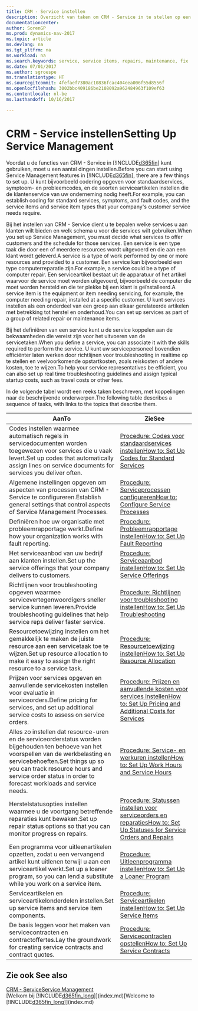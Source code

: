 ```yaml
---
title: CRM - Service instellen
description: Overzicht van taken om CRM - Service in te stellen op een manier die past bij de manier waarop uw organisaties hun services beheren.
documentationcenter: 
author: SorenGP
ms.prod: dynamics-nav-2017
ms.topic: article
ms.devlang: na
ms.tgt_pltfrm: na
ms.workload: na
ms.search.keywords: service, service items, repairs, maintenance, fix
ms.date: 07/01/2017
ms.author: sgroespe
ms.translationtype: HT
ms.sourcegitcommit: 4fefaef7380ac10836fcac404eea006f55d8556f
ms.openlocfilehash: 3002bbc409186be2108092a962484963f109ef63
ms.contentlocale: nl-be
ms.lasthandoff: 10/16/2017

---
```


# <a name="setting-up-service-management"></a><span data-ttu-id="ed39b-103">CRM - Service instellen</span><span class="sxs-lookup"><span data-stu-id="ed39b-103">Setting Up Service Management</span></span>
<span data-ttu-id="ed39b-104">Voordat u de functies van CRM - Service in [!INCLUDE[d365fin](includes/d365fin_md.md)] kunt gebruiken, moet u een aantal dingen instellen.</span><span class="sxs-lookup"><span data-stu-id="ed39b-104">Before you can start using Service Management features in [!INCLUDE[d365fin](includes/d365fin_md.md)], there are a few things to set up.</span></span> <span data-ttu-id="ed39b-105">U kunt bijvoorbeeld codering opgeven voor standaardservices, symptoom- en probleemcodes, en de soorten serviceartikelen instellen die de klantenservice van uw onderneming nodig heeft.</span><span class="sxs-lookup"><span data-stu-id="ed39b-105">For example, you can establish coding for standard services, symptoms, and fault codes, and the service items and service item types that your company's customer service needs require.</span></span>  

<span data-ttu-id="ed39b-106">Bij het instellen van CRM - Service dient u te bepalen welke services u aan klanten wilt bieden en welk schema u voor die services wilt gebruiken.</span><span class="sxs-lookup"><span data-stu-id="ed39b-106">When you set up Service Management, you must decide what services to offer customers and the schedule for those services.</span></span> <span data-ttu-id="ed39b-107">Een service is een type taak die door een of meerdere resources wordt uitgevoerd en die aan een klant wordt geleverd.</span><span class="sxs-lookup"><span data-stu-id="ed39b-107">A service is a type of work performed by one or more resources and provided to a customer.</span></span> <span data-ttu-id="ed39b-108">Een service kan bijvoorbeeld een type computerreparatie zijn.</span><span class="sxs-lookup"><span data-stu-id="ed39b-108">For example, a service could be a type of computer repair.</span></span> <span data-ttu-id="ed39b-109">Een serviceartikel bestaat uit de apparatuur of het artikel waarvoor de service moet worden uitgevoerd, bijvoorbeeld de computer die moet worden hersteld en die ter plekke bij een klant is geïnstalleerd.</span><span class="sxs-lookup"><span data-stu-id="ed39b-109">A service item is the equipment or item needing servicing, for example, the computer needing repair, installed at a specific customer.</span></span> <span data-ttu-id="ed39b-110">U kunt services instellen als een onderdeel van een groep aan elkaar gerelateerde artikelen met betrekking tot herstel en onderhoud.</span><span class="sxs-lookup"><span data-stu-id="ed39b-110">You can set up services as part of a group of related repair or maintenance items.</span></span>  
  
<span data-ttu-id="ed39b-111">Bij het definiëren van een service kunt u de service koppelen aan de bekwaamheden die vereist zijn voor het uitvoeren van de servicetaken.</span><span class="sxs-lookup"><span data-stu-id="ed39b-111">When you define a service, you can associate it with the skills required to perform the service.</span></span> <span data-ttu-id="ed39b-112">U kunt uw servicepersoneel bovendien efficiënter laten werken door richtlijnen voor troubleshooting in realtime op te stellen en veelvoorkomende opstartkosten, zoals reiskosten of andere kosten, toe te wijzen.</span><span class="sxs-lookup"><span data-stu-id="ed39b-112">To help your service representatives be efficient, you can also set up real time troubleshooting guidelines and assign typical startup costs, such as travel costs or other fees.</span></span>  

<span data-ttu-id="ed39b-113">In de volgende tabel wordt een reeks taken beschreven, met koppelingen naar de beschrijvende onderwerpen.</span><span class="sxs-lookup"><span data-stu-id="ed39b-113">The following table describes a sequence of tasks, with links to the topics that describe them.</span></span>  
  
| <span data-ttu-id="ed39b-114">Aan</span><span class="sxs-lookup"><span data-stu-id="ed39b-114">To</span></span> | <span data-ttu-id="ed39b-115">Zie</span><span class="sxs-lookup"><span data-stu-id="ed39b-115">See</span></span> |
| --- | --- |
| <span data-ttu-id="ed39b-116">Codes instellen waarmee automatisch regels in servicedocumenten worden toegewezen voor services die u vaak levert.</span><span class="sxs-lookup"><span data-stu-id="ed39b-116">Set up codes that automatically assign lines on service documents for services you deliver often.</span></span> |[<span data-ttu-id="ed39b-117">Procedure: Codes voor standaardservices instellen</span><span class="sxs-lookup"><span data-stu-id="ed39b-117">How to: Set Up Codes for Standard Services</span></span>](service-how-setup-service-coding.md)|
| <span data-ttu-id="ed39b-118">Algemene instellingen opgeven om aspecten van processen van CRM - Service te configureren.</span><span class="sxs-lookup"><span data-stu-id="ed39b-118">Establish general settings that control aspects of Service Management Processes.</span></span>|[<span data-ttu-id="ed39b-119">Procedure: Serviceprocessen configureren</span><span class="sxs-lookup"><span data-stu-id="ed39b-119">How to: Configure Service Processes</span></span>](service-setup-service-processes.md)|
| <span data-ttu-id="ed39b-120">Definiëren hoe uw organisatie met probleemrapportage werkt.</span><span class="sxs-lookup"><span data-stu-id="ed39b-120">Define how your organization works with fault reporting.</span></span> |[<span data-ttu-id="ed39b-121">Procedure: Probleemrapportage instellen</span><span class="sxs-lookup"><span data-stu-id="ed39b-121">How to: Set Up Fault Reporting</span></span>](service-how-setup-fault-reporting.md) |
| <span data-ttu-id="ed39b-122">Het serviceaanbod van uw bedrijf aan klanten instellen.</span><span class="sxs-lookup"><span data-stu-id="ed39b-122">Set up the service offerings that your company delivers to customers.</span></span>|[<span data-ttu-id="ed39b-123">Procedure: Serviceaanbod instellen</span><span class="sxs-lookup"><span data-stu-id="ed39b-123">How to: Set Up Service Offerings</span></span>](service-how-setup-service-offerings.md)|
| <span data-ttu-id="ed39b-124">Richtlijnen voor troubleshooting opgeven waarmee servicevertegenwoordigers sneller service kunnen leveren.</span><span class="sxs-lookup"><span data-stu-id="ed39b-124">Provide troubleshooting guidelines that help service reps deliver faster service.</span></span> |[<span data-ttu-id="ed39b-125">Procedure: Richtlijnen voor troubleshooting instellen</span><span class="sxs-lookup"><span data-stu-id="ed39b-125">How to: Set Up Troubleshooting</span></span>](service-how-setup-troubleshooting.md) |
| <span data-ttu-id="ed39b-126">Resourcetoewijzing instellen om het gemakkelijk te maken de juiste resource aan een servicetaak toe te wijzen.</span><span class="sxs-lookup"><span data-stu-id="ed39b-126">Set up resource allocation to make it easy to assign the right resource to a service task.</span></span> |[<span data-ttu-id="ed39b-127">Procedure: Resourcetoewijzing instellen</span><span class="sxs-lookup"><span data-stu-id="ed39b-127">How to: Set Up Resource Allocation</span></span>](service-how-setup-resource-allocation.md) |
| <span data-ttu-id="ed39b-128">Prijzen voor services opgeven en aanvullende servicekosten instellen voor evaluatie in serviceorders.</span><span class="sxs-lookup"><span data-stu-id="ed39b-128">Define pricing for services, and set up additional service costs to assess on service orders.</span></span> |[<span data-ttu-id="ed39b-129">Procedure: Prijzen en aanvullende kosten voor services instellen</span><span class="sxs-lookup"><span data-stu-id="ed39b-129">How to: Set Up Pricing and Additional Costs for Services</span></span>](service-how-setup-service-costs-pricing.md)|
| <span data-ttu-id="ed39b-130">Alles zo instellen dat resource-uren en de serviceorderstatus worden bijgehouden ten behoeve van het voorspellen van de werkbelasting en servicebehoeften.</span><span class="sxs-lookup"><span data-stu-id="ed39b-130">Set things up so you can track resource hours and service order status in order to forecast workloads and service needs.</span></span>|[<span data-ttu-id="ed39b-131">Procedure: Service- en werkuren instellen</span><span class="sxs-lookup"><span data-stu-id="ed39b-131">How to: Set Up Work Hours and Service Hours</span></span>](service-how-setup-work-service-hours.md)|
| <span data-ttu-id="ed39b-132">Herstelstatusopties instellen waarmee u de voortgang betreffende reparaties kunt bewaken.</span><span class="sxs-lookup"><span data-stu-id="ed39b-132">Set up repair status options so that you can monitor progress on repairs.</span></span> | [<span data-ttu-id="ed39b-133">Procedure: Statussen instellen voor serviceorders en reparaties</span><span class="sxs-lookup"><span data-stu-id="ed39b-133">How to: Set Up Statuses for Service Orders and Repairs</span></span>](service-order-repair-status.md)|
| <span data-ttu-id="ed39b-134">Een programma voor uitleenartikelen opzetten, zodat u een vervangend artikel kunt uitlenen terwijl u aan een serviceartikel werkt.</span><span class="sxs-lookup"><span data-stu-id="ed39b-134">Set up a loaner program, so you can lend a substitute while you work on a service item.</span></span> |[<span data-ttu-id="ed39b-135">Procedure: Uitleenprogramma instellen</span><span class="sxs-lookup"><span data-stu-id="ed39b-135">How to: Set Up a Loaner Program</span></span>](service-how-setup-loaner-program.md) |
| <span data-ttu-id="ed39b-136">Serviceartikelen en serviceartikelonderdelen instellen.</span><span class="sxs-lookup"><span data-stu-id="ed39b-136">Set up service items and service item components.</span></span> |[<span data-ttu-id="ed39b-137">Procedure: Serviceartikelen instellen</span><span class="sxs-lookup"><span data-stu-id="ed39b-137">How to: Set Up Service Items</span></span>](service-how-setup-service-items.md) |
| <span data-ttu-id="ed39b-138">De basis leggen voor het maken van servicecontracten en contractoffertes.</span><span class="sxs-lookup"><span data-stu-id="ed39b-138">Lay the groundwork for creating service contracts and contract quotes.</span></span> |[<span data-ttu-id="ed39b-139">Procedure: Servicecontracten opstellen</span><span class="sxs-lookup"><span data-stu-id="ed39b-139">How to: Set Up Service Contracts</span></span>](service-how-setup-service-contracts.md) |

## <a name="see-also"></a><span data-ttu-id="ed39b-140">Zie ook </span><span class="sxs-lookup"><span data-stu-id="ed39b-140">See also</span></span>
[<span data-ttu-id="ed39b-141">CRM - Service</span><span class="sxs-lookup"><span data-stu-id="ed39b-141">Service Management</span></span>](service-service.md)  
<span data-ttu-id="ed39b-142">[Welkom bij [!INCLUDE[d365fin_long](includes/d365fin_long_md.md)]](index.md)</span><span class="sxs-lookup"><span data-stu-id="ed39b-142">[Welcome to [!INCLUDE[d365fin_long](includes/d365fin_long_md.md)]](index.md)</span></span>  

